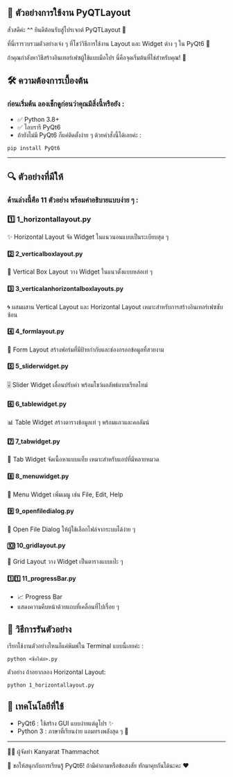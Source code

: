 ## 🌟 ตัวอย่างการใช้งาน PyQTLayout
สัวสดีค่ะ ^^ ยินดีต้อนรับสู่โปรเจกต์ PyQTLayout 🎉

ที่นี่เรารวบรวมตัวอย่างเจ๋ง ๆ ที่โชว์วิธีการใช้งาน Layout และ Widget ต่าง ๆ ใน PyQt6 🐍

ถ้าคุณกำลังหาวิธีสร้างอินเทอร์เฟซผู้ใช้แบบมือโปร นี่คือจุดเริ่มต้นที่ใช่สำหรับคุณ! 🚀

## 🛠 ความต้องการเบื้องต้น
### ก่อนเริ่มต้น ลองเช็กดูก่อนว่าคุณมีสิ่งนี้หรือยัง :

- ✅ Python 3.8+
- ✅ ไลบรารี PyQt6
- ถ้ายังไม่มี PyQt6 ก็แค่ติดตั้งง่าย ๆ ด้วยคำสั่งนี้ได้เลยค่ะ :
 ```
pip install PyQt6  
 ```
 ---
## 🔍 ตัวอย่างที่มีให้
### ด้านล่างนี้คือ 11 ตัวอย่าง พร้อมคำอธิบายแบบง่าย ๆ :

### 1️⃣ 1_horizontallayout.py
✨ Horizontal Layout
จัด Widget ในแนวนอนแบบเป็นระเบียบสุด ๆ
#### 2️⃣ 2_verticalboxlayout.py
📏 Vertical Box Layout
วาง Widget ในแนวตั้งแบบหล่อเท่ ๆ
#### 3️⃣ 3_verticalanhorizontalboxlayouts.py
🌀 ผสมผสาน Vertical Layout และ Horizontal Layout
เหมาะสำหรับการสร้างอินเทอร์เฟซซับซ้อน
#### 4️⃣ 4_formlayout.py
📝 Form Layout
สร้างฟอร์มที่มีป้ายกำกับและช่องกรอกข้อมูลที่สวยงาม
#### 5️⃣ 5_sliderwidget.py
🎚 Slider Widget
เลื่อนปรับค่า พร้อมโชว์ผลลัพธ์แบบเรียลไทม์
#### 6️⃣ 6_tablewidget.py
📊 Table Widget
สร้างตารางข้อมูลเท่ ๆ พร้อมแถวและคอลัมน์
#### 7️⃣ 7_tabwidget.py
📑 Tab Widget
จัดเนื้อหาแบบแท็บ เหมาะสำหรับแอปที่มีหลายหมวด
#### 8️⃣ 8_menuwidget.py
🍔 Menu Widget
เพิ่มเมนู เช่น File, Edit, Help
#### 9️⃣ 9_openfiledialog.py
📂 Open File Dialog
ให้ผู้ใช้เลือกไฟล์จากระบบได้ง่าย ๆ
#### 🔟 10_gridlayout.py
🧩 Grid Layout
วาง Widget เป็นตารางแบบเป๊ะ ๆ
#### 1️⃣1️⃣ 11_progressBar.py
- 📈 Progress Bar
- แสดงความคืบหน้าด้วยแถบที่เคลื่อนที่ไปเรื่อย ๆ
## 🚀 วิธีการรันตัวอย่าง
เรียกใช้งานตัวอย่างไหนก็แค่พิมพ์ใน Terminal แบบนี้เลยค่ะ :

 ```
python <ชื่อไฟล์>.py  
 ```
ตัวอย่าง ถ้าอยากลอง Horizontal Layout:

 ```
python 1_horizontallayout.py  
 ```
## 🧰 เทคโนโลยีที่ใช้
- PyQt6 : ใช้สร้าง GUI แบบง่ายแต่ดูโปร ✨
- Python 3 : ภาษาที่เรียนง่าย แถมทรงพลังสุด ๆ 🐍
---
👩‍💻 ผู้จัดทำ
Kanyarat Thammachot

🌈 ขอให้สนุกกับการเรียนรู้ PyQt6!
ถ้ามีคำถามหรือข้อสงสัย ทักมาคุยกันได้นะคะ ❤️
